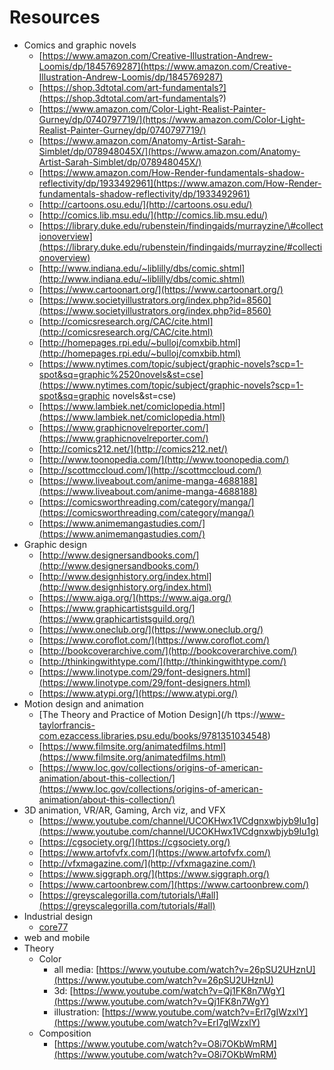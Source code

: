 # Resources

* Comics and graphic novels
  * [https://www.amazon.com/Creative-Illustration-Andrew-Loomis/dp/1845769287](https://www.amazon.com/Creative-Illustration-Andrew-Loomis/dp/1845769287)
  * [https://shop.3dtotal.com/art-fundamentals?](https://shop.3dtotal.com/art-fundamentals?)
  * [https://www.amazon.com/Color-Light-Realist-Painter-Gurney/dp/0740797719/](https://www.amazon.com/Color-Light-Realist-Painter-Gurney/dp/0740797719/)
  * [https://www.amazon.com/Anatomy-Artist-Sarah-Simblet/dp/078948045X/](https://www.amazon.com/Anatomy-Artist-Sarah-Simblet/dp/078948045X/)
  * [https://www.amazon.com/How-Render-fundamentals-shadow-reflectivity/dp/1933492961](https://www.amazon.com/How-Render-fundamentals-shadow-reflectivity/dp/1933492961)
  * [http://cartoons.osu.edu/](http://cartoons.osu.edu/)
  * [http://comics.lib.msu.edu/](http://comics.lib.msu.edu/)
  * [https://library.duke.edu/rubenstein/findingaids/murrayzine/\#collectionoverview](https://library.duke.edu/rubenstein/findingaids/murrayzine/#collectionoverview)
  * [http://www.indiana.edu/~liblilly/dbs/comic.shtml](http://www.indiana.edu/~liblilly/dbs/comic.shtml)
  * [https://www.cartoonart.org/](https://www.cartoonart.org/)
  * [https://www.societyillustrators.org/index.php?id=8560](https://www.societyillustrators.org/index.php?id=8560)
  * [http://comicsresearch.org/CAC/cite.html](http://comicsresearch.org/CAC/cite.html)
  * [http://homepages.rpi.edu/~bulloj/comxbib.html](http://homepages.rpi.edu/~bulloj/comxbib.html)
  * [https://www.nytimes.com/topic/subject/graphic-novels?scp=1-spot&sq=graphic%2520novels&st=cse](https://www.nytimes.com/topic/subject/graphic-novels?scp=1-spot&sq=graphic novels&st=cse)
  * [https://www.lambiek.net/comiclopedia.html](https://www.lambiek.net/comiclopedia.html)
  * [https://www.graphicnovelreporter.com/](https://www.graphicnovelreporter.com/)
  * [http://comics212.net/](http://comics212.net/)
  * [http://www.toonopedia.com/](http://www.toonopedia.com/)
  * [http://scottmccloud.com/](http://scottmccloud.com/)
  * [https://www.liveabout.com/anime-manga-4688188](https://www.liveabout.com/anime-manga-4688188)
  * [https://comicsworthreading.com/category/manga/](https://comicsworthreading.com/category/manga/)
  * [https://www.animemangastudies.com/](https://www.animemangastudies.com/) 
* Graphic design
  * [http://www.designersandbooks.com/](http://www.designersandbooks.com/)
  * [http://www.designhistory.org/index.html](http://www.designhistory.org/index.html)
  * [https://www.aiga.org/](https://www.aiga.org/)
  * [https://www.graphicartistsguild.org/](https://www.graphicartistsguild.org/)
  * [https://www.oneclub.org/](https://www.oneclub.org/)
  * [https://www.coroflot.com/](https://www.coroflot.com/)
  * [http://bookcoverarchive.com/](http://bookcoverarchive.com/)
  * [http://thinkingwithtype.com/](http://thinkingwithtype.com/)
  * [https://www.linotype.com/29/font-designers.html](https://www.linotype.com/29/font-designers.html)
  * [https://www.atypi.org/](https://www.atypi.org/)
* Motion design and animation
  * [The Theory and Practice of Motion Design](/h ttps://www-taylorfrancis-com.ezaccess.libraries.psu.edu/books/9781351034548)
  * [https://www.filmsite.org/animatedfilms.html](https://www.filmsite.org/animatedfilms.html)
  * [https://www.loc.gov/collections/origins-of-american-animation/about-this-collection/](https://www.loc.gov/collections/origins-of-american-animation/about-this-collection/)
* 3D animation, VR/AR, Gaming, Arch viz, and VFX
  * [https://www.youtube.com/channel/UCOKHwx1VCdgnxwbjyb9Iu1g](https://www.youtube.com/channel/UCOKHwx1VCdgnxwbjyb9Iu1g)
  * [https://cgsociety.org/](https://cgsociety.org/)
  * [https://www.artofvfx.com/](https://www.artofvfx.com/)
  * [http://vfxmagazine.com/](http://vfxmagazine.com/)
  * [https://www.siggraph.org/](https://www.siggraph.org/)
  * [https://www.cartoonbrew.com/](https://www.cartoonbrew.com/)
  * [https://greyscalegorilla.com/tutorials/\#all](https://greyscalegorilla.com/tutorials/#all)
* Industrial design
  * [core77](https://www.core77.com/)
* web and mobile
* Theory
  * Color
    * all media: [https://www.youtube.com/watch?v=26pSU2UHznU](https://www.youtube.com/watch?v=26pSU2UHznU)
    * 3d: [https://www.youtube.com/watch?v=Qj1FK8n7WgY](https://www.youtube.com/watch?v=Qj1FK8n7WgY)
    * illustration: [https://www.youtube.com/watch?v=ErI7gIWzxlY](https://www.youtube.com/watch?v=ErI7gIWzxlY)
  * Composition
    * [https://www.youtube.com/watch?v=O8i7OKbWmRM](https://www.youtube.com/watch?v=O8i7OKbWmRM)



